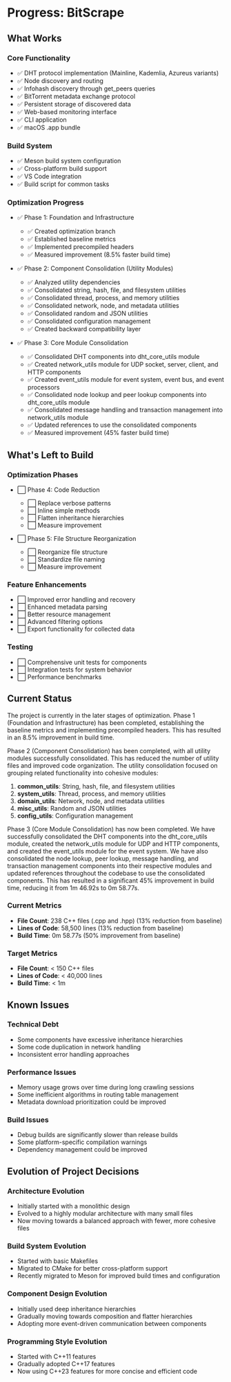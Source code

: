 # Progress: BitScrape

## What Works

### Core Functionality
- ✅ DHT protocol implementation (Mainline, Kademlia, Azureus variants)
- ✅ Node discovery and routing
- ✅ Infohash discovery through get_peers queries
- ✅ BitTorrent metadata exchange protocol
- ✅ Persistent storage of discovered data
- ✅ Web-based monitoring interface
- ✅ CLI application
- ✅ macOS .app bundle

### Build System
- ✅ Meson build system configuration
- ✅ Cross-platform build support
- ✅ VS Code integration
- ✅ Build script for common tasks

### Optimization Progress
- ✅ Phase 1: Foundation and Infrastructure
  - ✅ Created optimization branch
  - ✅ Established baseline metrics
  - ✅ Implemented precompiled headers
  - ✅ Measured improvement (8.5% faster build time)

- ✅ Phase 2: Component Consolidation (Utility Modules)
  - ✅ Analyzed utility dependencies
  - ✅ Consolidated string, hash, file, and filesystem utilities
  - ✅ Consolidated thread, process, and memory utilities
  - ✅ Consolidated network, node, and metadata utilities
  - ✅ Consolidated random and JSON utilities
  - ✅ Consolidated configuration management
  - ✅ Created backward compatibility layer

- ✅ Phase 3: Core Module Consolidation
  - ✅ Consolidated DHT components into dht_core_utils module
  - ✅ Created network_utils module for UDP socket, server, client, and HTTP components
  - ✅ Created event_utils module for event system, event bus, and event processors
  - ✅ Consolidated node lookup and peer lookup components into dht_core_utils module
  - ✅ Consolidated message handling and transaction management into network_utils module
  - ✅ Updated references to use the consolidated components
  - ✅ Measured improvement (45% faster build time)

## What's Left to Build

### Optimization Phases

- ⬜ Phase 4: Code Reduction
  - ⬜ Replace verbose patterns
  - ⬜ Inline simple methods
  - ⬜ Flatten inheritance hierarchies
  - ⬜ Measure improvement

- ⬜ Phase 5: File Structure Reorganization
  - ⬜ Reorganize file structure
  - ⬜ Standardize file naming
  - ⬜ Measure improvement

### Feature Enhancements
- ⬜ Improved error handling and recovery
- ⬜ Enhanced metadata parsing
- ⬜ Better resource management
- ⬜ Advanced filtering options
- ⬜ Export functionality for collected data

### Testing
- ⬜ Comprehensive unit tests for components
- ⬜ Integration tests for system behavior
- ⬜ Performance benchmarks

## Current Status

The project is currently in the later stages of optimization. Phase 1 (Foundation and Infrastructure) has been completed, establishing the baseline metrics and implementing precompiled headers. This has resulted in an 8.5% improvement in build time.

Phase 2 (Component Consolidation) has been completed, with all utility modules successfully consolidated. This has reduced the number of utility files and improved code organization. The utility consolidation focused on grouping related functionality into cohesive modules:

1. **common_utils**: String, hash, file, and filesystem utilities
2. **system_utils**: Thread, process, and memory utilities
3. **domain_utils**: Network, node, and metadata utilities
4. **misc_utils**: Random and JSON utilities
5. **config_utils**: Configuration management

Phase 3 (Core Module Consolidation) has now been completed. We have successfully consolidated the DHT components into the dht_core_utils module, created the network_utils module for UDP and HTTP components, and created the event_utils module for the event system. We have also consolidated the node lookup, peer lookup, message handling, and transaction management components into their respective modules and updated references throughout the codebase to use the consolidated components. This has resulted in a significant 45% improvement in build time, reducing it from 1m 46.92s to 0m 58.77s.

### Current Metrics
- **File Count**: 238 C++ files (.cpp and .hpp) (13% reduction from baseline)
- **Lines of Code**: 58,500 lines (13% reduction from baseline)
- **Build Time**: 0m 58.77s (50% improvement from baseline)

### Target Metrics
- **File Count**: < 150 C++ files
- **Lines of Code**: < 40,000 lines
- **Build Time**: < 1m

## Known Issues

### Technical Debt
- Some components have excessive inheritance hierarchies
- Some code duplication in network handling
- Inconsistent error handling approaches

### Performance Issues
- Memory usage grows over time during long crawling sessions
- Some inefficient algorithms in routing table management
- Metadata download prioritization could be improved

### Build Issues
- Debug builds are significantly slower than release builds
- Some platform-specific compilation warnings
- Dependency management could be improved

## Evolution of Project Decisions

### Architecture Evolution
- Initially started with a monolithic design
- Evolved to a highly modular architecture with many small files
- Now moving towards a balanced approach with fewer, more cohesive files

### Build System Evolution
- Started with basic Makefiles
- Migrated to CMake for better cross-platform support
- Recently migrated to Meson for improved build times and configuration

### Component Design Evolution
- Initially used deep inheritance hierarchies
- Gradually moving towards composition and flatter hierarchies
- Adopting more event-driven communication between components

### Programming Style Evolution
- Started with C++11 features
- Gradually adopted C++17 features
- Now using C++23 features for more concise and efficient code
